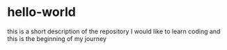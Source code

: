 # hello-world
this is a short description of the repository
I would like to learn coding and this is the beginning of my journey
